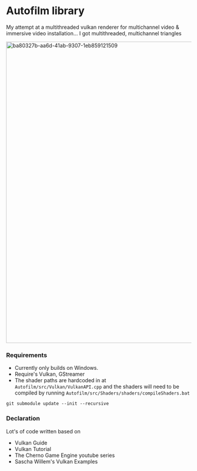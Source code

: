 # Autofilm library

My attempt at a multithreaded vulkan renderer for multichannel video & immersive video installation...
I got multithreaded, multichannel triangles

<img width="1507" height="820" alt="ba80327b-aa6d-41ab-9307-1eb859121509" src="https://github.com/user-attachments/assets/59eedcb6-033d-4aca-a99a-e4d3323ab502" />

### Requirements
- Currently only builds on Windows.
- Require's Vulkan, GStreamer
- The shader paths are hardcoded in at `Autofilm/src/Vulkan/VulkanAPI.cpp` and the shaders will need to be compiled by running `Autofilm/src/Shaders/shaders/compileShaders.bat`

```
git submodule update --init --recursive
```
### Declaration
Lot's of code written based on 
- Vulkan Guide
- Vulkan Tutorial
- The Cherno Game Engine youtube series
- Sascha Willem's Vulkan Examples 
